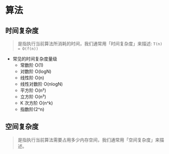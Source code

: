 # 算法

## 时间复杂度

> 是指执行当前算法所消耗的时间，我们通常用「时间复杂度」来描述: `T(n) = O(f(n))`

- 常见的时间复杂度量级
  - 常数阶 O(1)
  - 对数阶 O(logN)
  - 线性阶 O(n)
  - 线性对数阶 O(nlogN)
  - 平方阶 O(n²)
  - 立方阶 O(n³)
  - K 次方阶 O(n^k)
  - 指数阶(2^n)

## 空间复杂度

> 是指执行当前算法需要占用多少内存空间，我们通常用「空间复杂度」来描述。

